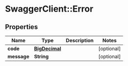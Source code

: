 # SwaggerClient::Error

## Properties
Name | Type | Description | Notes
------------ | ------------- | ------------- | -------------
**code** | [**BigDecimal**](BigDecimal.md) |  | [optional] 
**message** | **String** |  | [optional] 

